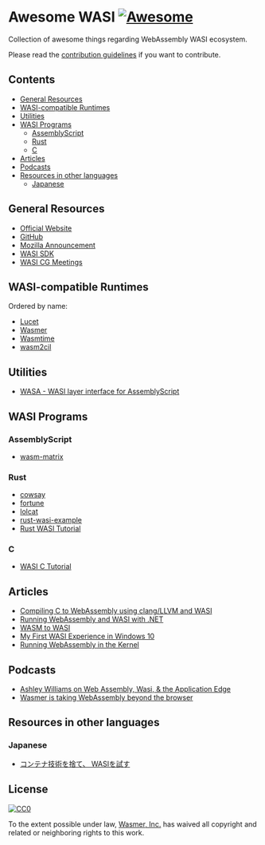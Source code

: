 # Awesome WASI [![Awesome](https://awesome.re/badge.svg)](https://awesome.re)

Collection of awesome things regarding WebAssembly WASI ecosystem.

Please read the [contribution guidelines](CONTRIBUTING.md) if you want to contribute.

## Contents

- [General Resources](#general-resources)
- [WASI-compatible Runtimes](#wasi-compatible-runtimes)
- [Utilities](#utilities)
- [WASI Programs](#wasi-programs)
  - [AssemblyScript](#assemblyscript)
  - [Rust](#rust)
  - [C](#c)
- [Articles](#articles)
- [Podcasts](#podcasts)
- [Resources in other languages](#resources-in-other-languages)
  - [Japanese](#japanese)

## General Resources
- [Official Website](http://wasi.dev/)
- [GitHub](https://github.com/webassembly/WASI)
- [Mozilla Announcement](https://hacks.mozilla.org/2019/03/standardizing-wasi-a-webassembly-system-interface/)
- [WASI SDK](https://github.com/CraneStation/wasi-sdk)
- [WASI CG Meetings](https://github.com/WebAssembly/WASI/tree/master/meetings)


## WASI-compatible Runtimes
Ordered by name:

- [Lucet](https://github.com/fastly/lucet)
- [Wasmer](https://github.com/wasmerio/wasmer)
- [Wasmtime](https://github.com/cranestation/wasmtime)
- [wasm2cil](https://github.com/ericsink/wasm2cil)

## Utilities
- [WASA - WASI layer interface for AssemblyScript](https://github.com/jedisct1/wasa)

## WASI Programs

### AssemblyScript
- [wasm-matrix](https://github.com/torch2424/wasm-matrix)

### Rust
- [cowsay](https://github.com/wapm-packages/cowsay)
- [fortune](https://github.com/wapm-packages/fortune)
- [lolcat](https://github.com/wapm-packages/lolcat)
- [rust-wasi-example](https://github.com/wapm-packages/rust-wasi-example)
- [Rust WASI Tutorial](https://github.com/kubkon/rust-wasi-tutorial)

### C
- [WASI C Tutorial](https://github.com/CraneStation/wasmtime/blob/master/docs/WASI-tutorial.md)


## Articles

- [Compiling C to WebAssembly using clang/LLVM and WASI](https://00f.net/2019/04/07/compiling-to-webassembly-with-llvm-and-clang/)
- [Running WebAssembly and WASI with .NET](https://ericsink.com/entries/wasm_wasi_dotnet.html)
- [WASM to WASI](https://rendered-obsolete.github.io/2019/04/29/wasi.html)
- [My First WASI Experience in Windows 10](https://www.codepool.biz/first-wasmtime-experience-windows-10.html)
- [Running WebAssembly in the Kernel](https://medium.com/wasmer/running-webassembly-on-the-kernel-8e04761f1d8e)


## Podcasts

- [Ashley Williams on Web Assembly, Wasi, & the Application Edge](https://poddtoppen.se/podcast/1106971805/the-infoq-podcast/ashley-williams-on-web-assembly-wasi-the-application-edge)
- [Wasmer is taking WebAssembly beyond the browser](https://changelog.com/podcast/341)

## Resources in other languages

### Japanese
- [コンテナ技術を捨て、 WASIを試す](https://medium.com/nttlabs/wasi-6060b243ac90)

## License

[![CC0](http://mirrors.creativecommons.org/presskit/buttons/88x31/svg/cc-zero.svg)](https://creativecommons.org/publicdomain/zero/1.0/)

To the extent possible under law, [Wasmer, Inc.](https://github.com/wasmerio) has waived all copyright and related or neighboring rights to this work.
